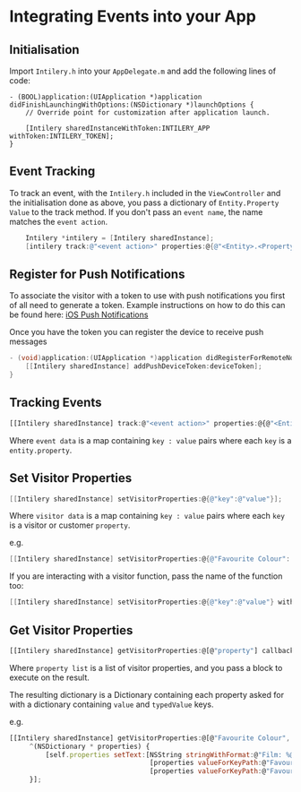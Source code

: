 # Integrating Events into your App

## Initialisation

Import `Intilery.h` into your `AppDelegate.m` and add the following lines of code:
```
- (BOOL)application:(UIApplication *)application didFinishLaunchingWithOptions:(NSDictionary *)launchOptions {
    // Override point for customization after application launch.

    [Intilery sharedInstanceWithToken:INTILERY_APP withToken:INTILERY_TOKEN];
}
```

## Event Tracking

To track an event, with the `Intilery.h` included in the `ViewController` and the initialisation done as above,
you pass a dictionary of `Entity.Property` `Value` to the track method. If you don't pass an `event name`, the
name matches the `event action`.

```ObjectiveC
    Intilery *intilery = [Intilery sharedInstance];
    [intilery track:@"<event action>" properties:@{@"<Entity>.<Property>":@"<Value>"} withName:@"<event name>"];
```
## Register for Push Notifications

To associate the visitor with a token to use with push notifications you first of all need to generate a token.
Example instructions on how to do this can be found here: [iOS Push Notifications](https://facebook.github.io/react-native/docs/pushnotificationios.html)

Once you have the token you can register the device to receive push messages
```ObjectiveC
- (void)application:(UIApplication *)application didRegisterForRemoteNotificationsWithDeviceToken:(NSData *)deviceToken {
    [[Intilery sharedInstance] addPushDeviceToken:deviceToken];
}
```

## Tracking Events
```JavaScript
[[Intilery sharedInstance] track:@"<event action>" properties:@{@"<Entity>.<Property>":@"<Value>"} withName:@"<event name>"]
```

Where `event data` is a map containing `key : value` pairs where each `key` is a `entity.property`.


## Set Visitor Properties
```ObjectiveC
[[Intilery sharedInstance] setVisitorProperties:@{@"key":@"value"}];
```

Where `visitor data` is a map containing `key : value` pairs where each `key` is a visitor or customer `property`.

e.g.
```ObjectiveC
[[Intilery sharedInstance] setVisitorProperties:@{@"Favourite Colour": [self.colour text], @"Favourite Film": [self.film text]}];
```

If you are interacting with a visitor function, pass the name of the function too:
```ObjectiveC
[[Intilery sharedInstance] setVisitorProperties:@{@"key":@"value"} withFunction:@"functionName"];
```

## Get Visitor Properties
```JavaScript
[[Intilery sharedInstance] getVisitorProperties:@[@"property"] callback:^(NSDictionary * properties) {}];
```

Where `property list` is a list of visitor properties, and you pass a block to execute on the result.

The resulting dictionary is a Dictionary containing each property asked for with a dictionary containing `value` and `typedValue` keys.

e.g.
```JavaScript
[[Intilery sharedInstance] getVisitorProperties:@[@"Favourite Colour", @"Favourite Film"] callback:
     ^(NSDictionary * properties) {
         [self.properties setText:[NSString stringWithFormat:@"Film: %@, Colour: %@",
                                   [properties valueForKeyPath:@"Favourite Film.value"],
                                   [properties valueForKeyPath:@"Favourite Colour.value"]]];
     }];
```

[github]:https://github.com/Intilery/intilery-ios
